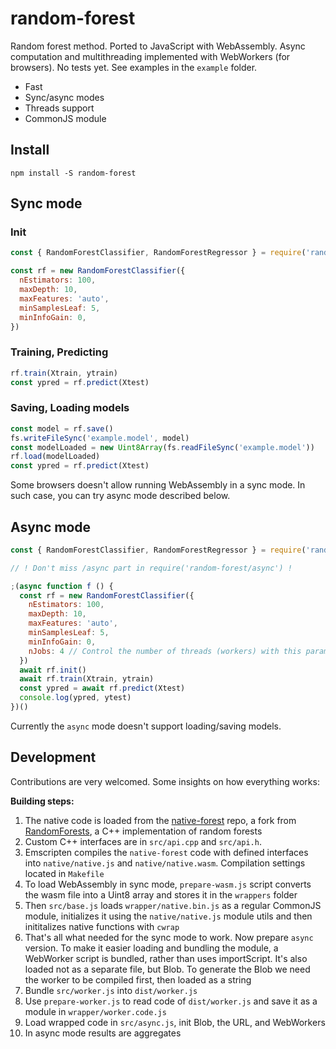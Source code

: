 # random-forest

Random forest method. Ported to JavaScript with WebAssembly. Async computation and multithreading implemented with WebWorkers (for browsers).
No tests yet. See examples in the `example` folder. 

* Fast
* Sync/async modes
* Threads support
* CommonJS module

## Install
```
npm install -S random-forest
```

## Sync mode

### Init
```javascript
const { RandomForestClassifier, RandomForestRegressor } = require('random-forest')

const rf = new RandomForestClassifier({
  nEstimators: 100,
  maxDepth: 10,
  maxFeatures: 'auto',
  minSamplesLeaf: 5,
  minInfoGain: 0,
})
```

### Training, Predicting
```javascript
rf.train(Xtrain, ytrain)
const ypred = rf.predict(Xtest)
```

### Saving, Loading models
```javascript
const model = rf.save()
fs.writeFileSync('example.model', model)
const modelLoaded = new Uint8Array(fs.readFileSync('example.model'))
rf.load(modelLoaded)
const ypred = rf.predict(Xtest)
```

Some browsers doesn't allow running WebAssembly in a sync mode.
In such case, you can try async mode described below.

## Async mode
```javascript
const { RandomForestClassifier, RandomForestRegressor } = require('random-forest/async')

// ! Don't miss /async part in require('random-forest/async') !

;(async function f () {
  const rf = new RandomForestClassifier({
    nEstimators: 100,
    maxDepth: 10,
    maxFeatures: 'auto',
    minSamplesLeaf: 5,
    minInfoGain: 0,
    nJobs: 4 // Control the number of threads (workers) with this param
  })
  await rf.init()
  await rf.train(Xtrain, ytrain)
  const ypred = await rf.predict(Xtest)
  console.log(ypred, ytest)
})()
```

Currently the `async` mode doesn't support loading/saving models.

## Development

Contributions are very welcomed. Some insights on how everything works:

**Building steps:**
1. The native code is loaded from the [native-forest](https://github.com/zemlyansky/native-forest) repo, a fork from [RandomForests](https://github.com/handspeaker/RandomForests), a C++ implementation of random forests
2. Custom C++ interfaces are in `src/api.cpp` and `src/api.h`.
3. Emscripten compiles the `native-forest` code with defined interfaces into `native/native.js` and `native/native.wasm`. Compilation settings located in `Makefile`
4. To load WebAssembly in sync mode, `prepare-wasm.js` script converts the wasm file into a Uint8 array and stores it in the `wrappers` folder
5. Then `src/base.js` loads `wrapper/native.bin.js` as a regular CommonJS module, initializes it using the `native/native.js` module utils and then inititalizes native functions with `cwrap`
6. That's all what needed for the sync mode to work. Now prepare `async` version. To make it easier loading and bundling the module, a WebWorker script is bundled, rather than uses importScript. It's also loaded not as a separate file, but Blob. To generate the Blob we need the worker to be compiled first, then loaded as a string
7. Bundle `src/worker.js` into `dist/worker.js`
8. Use `prepare-worker.js` to read code of `dist/worker.js` and save it as a module in `wrapper/worker.code.js`
9. Load wrapped code in `src/async.js`, init Blob, the URL, and WebWorkers
10. In async mode results are aggregates
